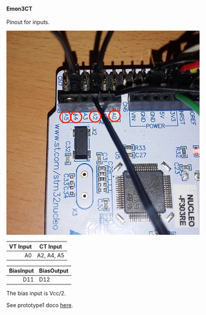 #### Emon3CT

Pinout for inputs.

![Analog Pinout](../images/emon3ct_pins.jpg)

|  VT Input |  CT Input |
|--:|---|
|A0|A2, A4, A5|

| BiasInput |  BiasOutput |
|--:|---|
|D11|D12|

The bias input is Vcc/2.

See prototype1 doco [here](../docs/prototype1.md).  
